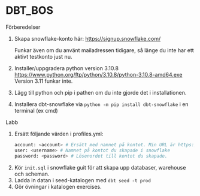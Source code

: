 # DBT_BOS

Förberedelser

1. Skapa snowflake-konto här: https://signup.snowflake.com/

    Funkar även om du använt mailadressen tidigare, så länge du inte har ett aktivt testkonto just nu.
2. Installer/uppgradera python version 3.10.8 https://www.python.org/ftp/python/3.10.8/python-3.10.8-amd64.exe 
Version 3.11 funkar inte. 
3. Lägg till python och pip i pathen om du inte gjorde det i installationen.
4. Installera dbt-snowflake via `python -m pip install dbt-snowflake` i en terminal (ex cmd)


Labb

1. Ersätt följande värden i profiles.yml:
    ``` python
    account: <account> # Ersätt med namnet på kontot. Min URL är https://unadlkp-ci91067.snowflakecomputing.com och mitt konto är unadlkp-ci91067
    user: <username> # Namnet på kontot du skapade i snowflake
    password: <password> # Lösenordet till kontot du skapade.
    ```
2. Kör `init.sql` i snowflake guit för att skapa upp databaser, warehouse och scheman.
3. Ladda in datan i seed-katalogen med `dbt seed -t prod`
4. Gör övningar i katalogen exercises.
